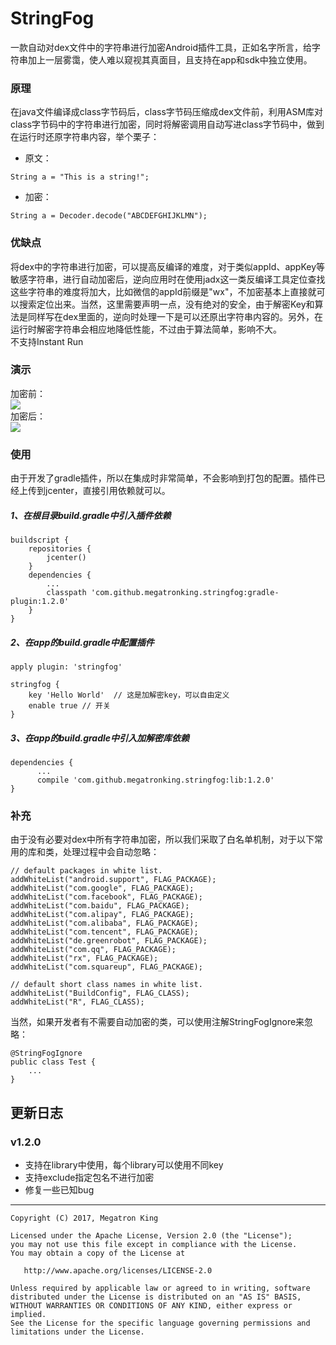 
# StringFog
一款自动对dex文件中的字符串进行加密Android插件工具，正如名字所言，给字符串加上一层雾霭，使人难以窥视其真面目，且支持在app和sdk中独立使用。


### 原理
在java文件编译成class字节码后，class字节码压缩成dex文件前，利用ASM库对class字节码中的字符串进行加密，同时将解密调用自动写进class字节码中，做到在运行时还原字符串内容，举个栗子：
- 原文：
```
String a = "This is a string!";
```
- 加密：
```
String a = Decoder.decode("ABCDEFGHIJKLMN");
```
### 优缺点
将dex中的字符串进行加密，可以提高反编译的难度，对于类似appId、appKey等敏感字符串，进行自动加密后，逆向应用时在使用jadx这一类反编译工具定位查找这些字符串的难度将加大，比如微信的appId前缀是"wx"，不加密基本上直接就可以搜索定位出来。当然，这里需要声明一点，没有绝对的安全，由于解密Key和算法是同样写在dex里面的，逆向时处理一下是可以还原出字符串内容的。另外，在运行时解密字符串会相应地降低性能，不过由于算法简单，影响不大。<br>不支持Instant Run
### 演示
加密前：<br>
![](https://github.com/MegatronKing/StringFog/blob/master/assets/before.png)<br>
加密后：<br>
![](https://github.com/MegatronKing/StringFog/blob/master/assets/after.png)<br>

### 使用
由于开发了gradle插件，所以在集成时非常简单，不会影响到打包的配置。插件已经上传到jcenter，直接引用依赖就可以。

##### 1、在根目录build.gradle中引入插件依赖
```
buildscript {
    repositories {
        jcenter()
    }
    dependencies {
        ...
        classpath 'com.github.megatronking.stringfog:gradle-plugin:1.2.0'
    }
}
```
##### 2、在app的build.gradle中配置插件
```
apply plugin: 'stringfog'

stringfog {
    key 'Hello World'  // 这是加解密key，可以自由定义
    enable true // 开关
}
```
##### 3、在app的build.gradle中引入加解密库依赖
```
dependencies {
      ...
      compile 'com.github.megatronking.stringfog:lib:1.2.0'
}
```

### 补充
由于没有必要对dex中所有字符串加密，所以我们采取了白名单机制，对于以下常用的库和类，处理过程中会自动忽略：
```
// default packages in white list.
addWhiteList("android.support", FLAG_PACKAGE);
addWhiteList("com.google", FLAG_PACKAGE);
addWhiteList("com.facebook", FLAG_PACKAGE);
addWhiteList("com.baidu", FLAG_PACKAGE);
addWhiteList("com.alipay", FLAG_PACKAGE);
addWhiteList("com.alibaba", FLAG_PACKAGE);
addWhiteList("com.tencent", FLAG_PACKAGE);
addWhiteList("de.greenrobot", FLAG_PACKAGE);
addWhiteList("com.qq", FLAG_PACKAGE);
addWhiteList("rx", FLAG_PACKAGE);
addWhiteList("com.squareup", FLAG_PACKAGE);

// default short class names in white list.
addWhiteList("BuildConfig", FLAG_CLASS);
addWhiteList("R", FLAG_CLASS);
```
当然，如果开发者有不需要自动加密的类，可以使用注解StringFogIgnore来忽略：
```
@StringFogIgnore
public class Test {
    ...
}
```

## 更新日志

### v1.2.0
- 支持在library中使用，每个library可以使用不同key
- 支持exclude指定包名不进行加密
- 修复一些已知bug


--------

    Copyright (C) 2017, Megatron King

    Licensed under the Apache License, Version 2.0 (the "License");
    you may not use this file except in compliance with the License.
    You may obtain a copy of the License at

       http://www.apache.org/licenses/LICENSE-2.0

    Unless required by applicable law or agreed to in writing, software
    distributed under the License is distributed on an "AS IS" BASIS,
    WITHOUT WARRANTIES OR CONDITIONS OF ANY KIND, either express or implied.
    See the License for the specific language governing permissions and
    limitations under the License.
